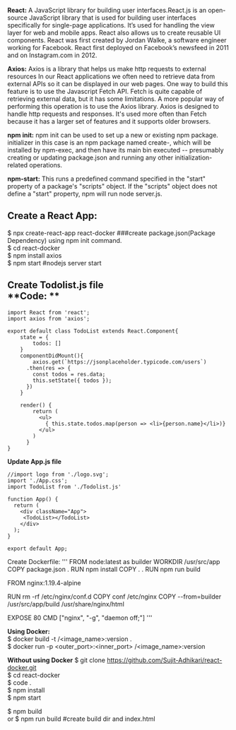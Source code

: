 **React:**
A JavaScript library for building user interfaces.React.js is an open-source JavaScript library that is used for building user interfaces specifically for single-page applications. It’s used for handling the view layer for web and mobile apps. React also allows us to create reusable UI components. React was first created by Jordan Walke, a software engineer working for Facebook. React first deployed on Facebook’s newsfeed in 2011 and on Instagram.com in 2012.

**Axios:**
Axios is a library that helps us make http requests to external resources In our React applications we often need to retrieve data from external APIs so it can be displayed in our web pages.
One way to build this feature is to use the Javascript Fetch API. Fetch is quite capable of retrieving external data, but it has some limitations.
A more popular way of performing this operation is to use the Axios library. Axios is designed to handle http requests and responses.
It's used more often than Fetch because it has a larger set of features and it supports older browsers.

**npm init:**
npm init <initializer> can be used to set up a new or existing npm package. initializer in this case is an npm package named create-<initializer>, which will be installed by npm-exec, and then have its main bin executed -- presumably creating or updating package.json and running any other initialization-related operations.

**npm-start:**
This runs a predefined command specified in the "start" property of a package's "scripts" object. If the "scripts" object does not define a "start" property, npm will run node server.js.

**Create a React App:**
--------------------------------
$ npx create-react-app react-docker  ###create package.json(Package Dependency) using npm init command.  
$ cd react-docker  
$ npm install axios  
$ npm start   #nodejs server start  

**Create Todolist.js file**  
**Code:  **
-----------------------------
```
import React from 'react';
import axios from 'axios';

export default class TodoList extends React.Component{
    state = {
        todos: []
    }
    componentDidMount(){
        axios.get(`https://jsonplaceholder.typicode.com/users`)
      .then(res => {
        const todos = res.data;
        this.setState({ todos });
      })
    }

    render() {
        return (
          <ul>
            { this.state.todos.map(person => <li>{person.name}</li>)}
          </ul>
        )
      }
}
```     
        
**Update App.js file**
```
//import logo from './logo.svg';
import './App.css';
import TodoList from './Todolist.js'

function App() {
  return (
    <div className="App">
     <TodoList></TodoList> 
    </div>
  );
}

export default App;
```
Create Dockerfile:
'''
FROM node:latest as builder
WORKDIR /usr/src/app
COPY package.json .
RUN npm install 
COPY . .
RUN npm run build

FROM nginx:1.19.4-alpine

RUN rm -rf /etc/nginx/conf.d
COPY conf /etc/nginx
COPY --from=builder /usr/src/app/build /usr/share/nginx/html

EXPOSE 80
CMD ["nginx", "-g", "daemon off;"]
'''

**Using Docker:**  
$ docker build -t <username>/<image_name>:version .  
$ docker run -p <outer_port>:<inner_port> <username>/<image_name>:version
    
    
**Without using Docker**
$ git clone https://github.com/Sujit-Adhikari/react-docker.git  
$ cd react-docker  
$ code .    
$ npm install  
$ npm start  

$ npm build  
or
$ npm run build #create build dir and index.html  
